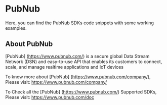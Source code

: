 # PubNub

Here, you can find the PubNub SDKs code snippets with some working examples.

About PubNub
------------

[PubNub] (https://www.pubnub.com/) is a secure global Data Stream Network (DSN) and easy-to-use API that enables its customers to connect, scale, and manage realtime applications and IoT devices

To know more about [PubNub] (https://www.pubnub.com/company/), Please visit: https://www.pubnub.com/company/

To Check all the [PubNub] (https://www.pubnub.com/) Supported SDKs, Please visit: https://www.pubnub.com/doc

